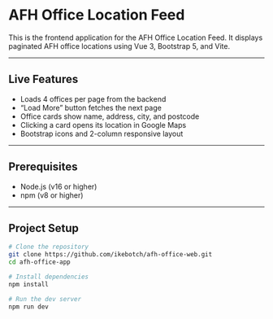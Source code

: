 # AFH Office Location Feed

This is the frontend application for the AFH Office Location Feed. It displays paginated AFH office locations using Vue 3, Bootstrap 5, and Vite.

---

##  Live Features

- Loads 4 offices per page from the backend
- “Load More” button fetches the next page
- Office cards show name, address, city, and postcode
- Clicking a card opens its location in Google Maps
- Bootstrap icons and 2-column responsive layout

---

## Prerequisites

- Node.js (v16 or higher)
- npm (v8 or higher)

---

## Project Setup

```bash
# Clone the repository
git clone https://github.com/ikebotch/afh-office-web.git
cd afh-office-app

# Install dependencies
npm install

# Run the dev server
npm run dev
